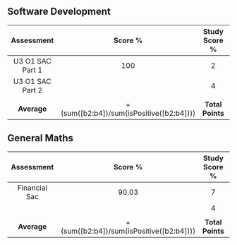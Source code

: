 ## Software Development
|    Assessment    |                  Score %                  |  Study Score %   |              SS Points              |
| :--------------: | :---------------------------------------: | :--------------: | :---------------------------------: |
| U3 O1 SAC Part 1 |                    100                    |        2         | =dotMultiply([b2:b4],[c2:c4])/100/2 |
| U3 O1 SAC Part 2 |                                           |        4         |                                     |
|                  |                                           |                  |                                     |
|   **Average**    | =(sum([b2:b4])\/sum(isPositive([b2:b4]))) | **Total Points** |            =sum([d2:d4])            |

## General Maths
|  Assessment   |                  Score %                  |  Study Score %   |              SS Points              |
| :-----------: | :---------------------------------------: | :--------------: | :---------------------------------: |
| Financial Sac |                   90.03                   |        7         | =dotMultiply([b2:b4],[c2:c4])/100/2 |
|               |                                           |        4         |                                     |
|               |                                           |                  |                                     |
|  **Average**  | =(sum([b2:b4])\/sum(isPositive([b2:b4]))) | **Total Points** |            =sum([d2:d4])            |
